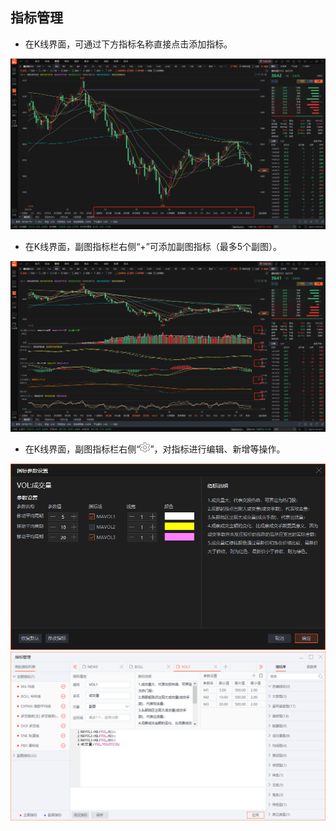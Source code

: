 ## **指标管理**

* 在K线界面，可通过下方指标名称直接点击添加指标。

![](/assets/17.png)

* 在K线界面，副图指标栏右侧“+”可添加副图指标（最多5个副图）。

![](/assets/18.png)

* 在K线界面，副图指标栏右侧“![](/assets/图片1.png)”，对指标进行编辑、新增等操作。

![](/assets/19.png)![](/assets/20.png)


